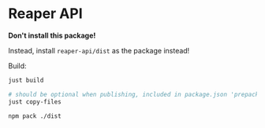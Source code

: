 # Reaper API

**Don't install this package!**

Instead, install `reaper-api/dist` as the package instead!

Build:

```sh
just build

# should be optional when publishing, included in package.json 'prepack' script:
just copy-files

npm pack ./dist
```
